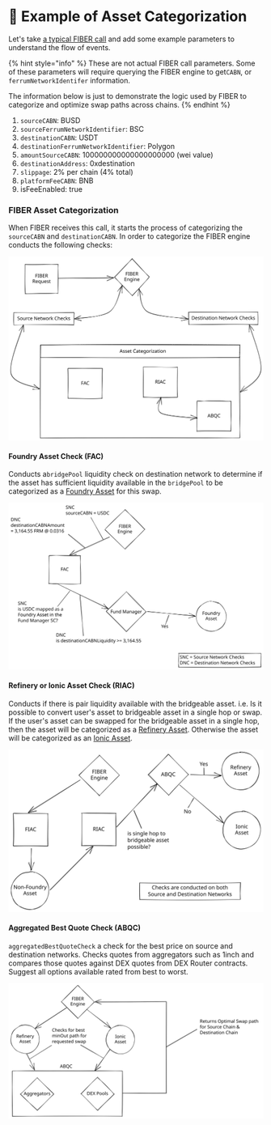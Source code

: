 # 📂 Example of Asset Categorization

Let's take [a typical FIBER call](../overview-fiber.md#typical-fiber-request) and add some example parameters to understand the flow of events.

{% hint style="info" %}
These are not actual FIBER call parameters. Some of these parameters will require querying the FIBER engine to get`CABN`, or `ferrumNetworkIdentifer` information.

The information below is just to demonstrate the logic used by FIBER to categorize and optimize swap paths across chains.
{% endhint %}

1. `sourceCABN`: BUSD
2. `sourceFerrumNetworkIdentifier`: BSC
3. `destinationCABN`: USDT
4. `destinationFerrumNetworkIdentifier`: Polygon
5. `amountSourceCABN`: 100000000000000000000 (wei value)
6. `destinationAddress`: 0xdestination
7. `slippage`: 2% per chain (4% total)
8. `platformFeeCABN`: BNB
9. isFeeEnabled: true

### **FIBER Asset Categorization**

When FIBER receives this call, it starts the process of categorizing the `sourceCABN` and `destinationCABN`. In order to categorize the FIBER engine conducts the following checks:

<img src="../../../../../.gitbook/assets/file.drawing (2) (1).svg" alt="FIBER Request - Asset Categorization" class="gitbook-drawing">

#### Foundry Asset Check (FAC)

Conducts a`bridgePool` liquidity check on destination network to determine if the asset has sufficient liquidity available in the `bridgePool` to be categorized as a [Foundry Asset](../../asset-types/foundry-assets.md) for this swap.

<img src="../../../../../.gitbook/assets/file.drawing (3).svg" alt="FIBER request - Asset Categorization - FIAC Flow" class="gitbook-drawing">

#### Refinery or Ionic Asset Check (RIAC)

Conducts if there is pair liquidity available with the bridgeable asset. i.e. Is it possible to convert user's asset to bridgeable asset in a single hop or swap. If the user's asset can be swapped for the bridgeable asset in a single hop, then the asset will be categorized as a [Refinery Asset](../../asset-types/refinery-assets.md). Otherwise the asset will be categorized as an [Ionic Asset](../../asset-types/ionic-assets.md).

<img src="../../../../../.gitbook/assets/file.drawing (2).svg" alt="FIBER request - Asset Categorization - RIAC Flow" class="gitbook-drawing">

#### Aggregated Best Quote Check (ABQC)

`aggregatedBestQuoteCheck` a check for the best price on source and destination networks. Checks quotes from aggregators such as 1inch and compares those quotes against DEX quotes from DEX Router contracts. Suggest all options available rated from best to worst.

<img src="../../../../../.gitbook/assets/file.drawing (1) (1).svg" alt="" class="gitbook-drawing">

